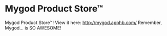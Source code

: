 Mygod Product Store™
=================

Mygod Product Store™!
View it here: http://mygod.apphb.com/
Remember, Mygod... is SO AWESOME!